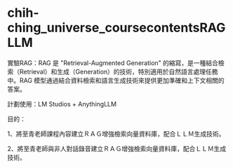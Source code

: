 # chih-ching_universe_coursecontentsRAGLLM
實驗RAG：RAG 是 "Retrieval-Augmented Generation" 的縮寫，是一種結合檢索（Retrieval）和生成（Generation）的技術，特別適用於自然語言處理任務中。RAG 模型通過結合資料檢索和語言生成技術來提供更加準確和上下文相關的答案。

計劃使用：LM Studios + AnythingLLM

目的：

1、將至青老師課程內容建立ＲＡＧ增強檢索向量資料庫，配合ＬＬＭ生成技術。

2、將至青老師與非人對話錄音建立ＲＡＧ增強檢索向量資料庫，配合ＬＬＭ生成技術。
